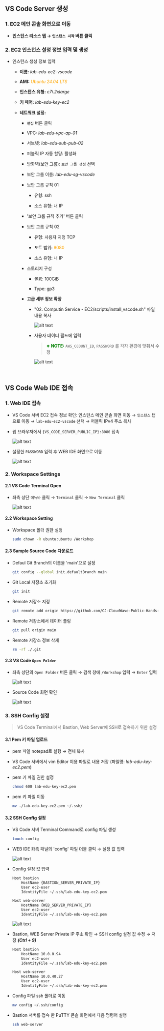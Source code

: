 ## VS Code Server 생성

### 1. EC2 메인 콘솔 화면으로 이동

- **인스턴스 리소스 탭 → `인스턴스 시작` 버튼 클릭**

### 2. EC2 인스턴스 설정 정보 입력 및 생성

- 인스턴스 생성 정보 입력

    - **이름:** *lab-edu-ec2-vscode*

    - **AMI:** <span style="color:orange">*Ubuntu 24.04 LTS*</span>

    - **인스턴스 유형:** *c7i.2xlarge*

    - **키 페어:** *lab-edu-key-ec2*

    - **네트워크 설정:**

        - `편집` 버튼 클릭

        - VPC: *lab-edu-vpc-ap-01*

        - 서브넷: *lab-edu-sub-pub-02*

        - 퍼블릭 IP 자동 할당: 활성화

        - 방화벽(보안 그룹): `보안 그룹 생성` 선택

        - 보안 그룹 이름: *lab-edu-sg-vscode*

        - 보안 그룹 규칙 01

            - 유형: ssh

            - 소스 유형: 내 IP

        - '보안 그룹 규칙 추가' 버튼 클릭

        - 보안 그룹 규칙 02

            - 유형: 사용자 지정 TCP

            - 포트 범위: <span style="color:orange">8080</span>
            
            - 소스 유형: 내 IP

        - 스토리지 구성

            - 볼륨: 100GiB
            
            - Type: gp3

        - **고급 세부 정보 확장**

            - "02. Computin Service - EC2/scripts/install_vscode.sh" 파일 내용 복사
                
                ![alt text](./img/install_vscode_script.png)

            - 사용자 데이터 필드에 입력

                > <span style="color:green">**※ NOTE:**</span> `AWS_CCOUNT_ID`, `PASSWORD` 를 각자 환경에 맞춰서 수정

                ![alt text](./img/user_data_vscode.png)

<br>





## VS Code Web IDE 접속

### 1. Web IDE 접속

- VS Code 서버 EC2 접속 정보 확인: 인스턴스 메인 콘솔 화면 이동 → `인스턴스` 탭으로 이동 → `lab-edu-ec2-vscode` 선택 → 퍼블릭 IPv4 주소 복사

- 웹 브라우저에서 `{VS_CODE_SERVER_PUBLIC_IP}:8080` 접속

    ![alt text](./img/vs_code_login.png)

- 설정한 `PASSWORD` 입력 후 WEB IDE 화면으로 이동

    ![alt text](./img/vs_code_console.png)

### 2. Workspace Settings

#### 2.1 VS Code Terminal Open

- 좌측 상단 `메뉴바` 클릭 → `Terminal` 클릭 → `New Terminal` 클릭

    ![alt text](./img/vs_code_termanal_open.png)

#### 2.2 Workspace Setting

- Workspace 폴더 권한 설정
  
    ```bash
    sudo chown -R ubuntu:ubuntu /Workshop
    ```

#### 2.3 Sample Source Code 다운로드

- Defaul Git Branch의 이름을 'main'으로 설정

    ```bash
    git config --global init.defaultBranch main
    ```

- Git Local 저장소 초기화

    ```bash
    git init
    ```

- Remote 저장소 지정

    ```bash
    git remote add origin https://github.com/CJ-CloudWave-Public-Hands-on-Lab/streamlit-project.git
    ```

- Remote 저장소에서 데이터 풀링

    ```bash
    git pull origin main
    ```

- Remote 저장소 정보 삭제

    ```bash
    rm -rf ./.git
    ```
#### 2.3 VS Code `Open Folder`

- 좌측 상단의 `Open Folder` 버튼 클릭 → 검색 창에 `/Workshop` 입력 → `Enter` 입력

    ![alt text](./img/vs_code_project_open.png)

- Source Code 화면 확인

    ![alt text](./img/vs_code_project.png)

### 3. SSH Config 설정

> VS Code Terminal에서 Bastion, Web Server에 SSH로 접속하기 위한 설정

#### 3.1 Pem 키 파일 업로드

- pem 파일 notepad로 실행 → 전체 복사

- VS Code 서버에서 vim Editor 이용 파일로 내용 저장 (파일명: *lab-edu-key-ec2.pem*)

- pem 키 파일 권한 설정

    ```bash
    chmod 600 lab-edu-key-ec2.pem
    ```

- pem 키 파일 이동

    ```bash
    mv ./lab-edu-key-ec2.pem ~/.ssh/
    ```

#### 3.2 SSH Config 설정

- VS Code 서버 Terminal Command로 config 파일 생성 

    ```bash
    touch config
    ```

- WEB IDE 좌측 패널의 'config' 파일 더블 클릭 → 설정 값 입력

    ![alt text](./img/ssh_config_setting.png)

- Config 설정 값 입력

    ```bash
    Host bastion
        HostName {BASTION_SERVER_PRIVATE_IP}
        User ec2-user
        IdentityFile ~/.ssh/lab-edu-key-ec2.pem

    Host web-server
        HostName {WEB_SERVER_PRIVATE_IP}
        User ec2-user
        IdentityFile ~/.ssh/lab-edu-key-ec2.pem
    ```

    ![alt text](./img/ssh_config_contents.png)

- Bastion, WEB Server Private IP 주소 확인 → SSH config 설정 값 수정 → 저장 ***(Ctrl + S)***

    ```bash
    Host bastion
        HostName 10.0.0.94
        User ec2-user
        IdentityFile ~/.ssh/lab-edu-key-ec2.pem

    Host web-server
        HostName 10.0.40.27
        User ec2-user
        IdentityFile ~/.ssh/lab-edu-key-ec2.pem
    ```

- Config 파일 ssh 폴더로 이동

    ```bash
    mv config ~/.ssh/config
    ```

- Bastion 서버를 접속 한 PuTTY 콘솔 화면에서 다음 명령어 실행

    ```bash
    ssh web-server
    ```